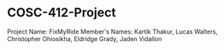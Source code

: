# COSC-412-Project
Project Name: FixMyRide
Member's Names: Kartik Thakur, Lucas Walters, Christopher Ohiosikha, Eldridge Grady, Jaden Vidallon
